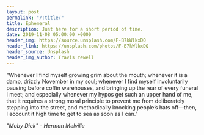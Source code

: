 ```yaml
---
layout: post
permalink: "/:title/"
title: Ephemeral
description: Just here for a short period of time.
date: 2019-11-08 05:00:00 +0000
header_img: https://source.unsplash.com/F-B7kWlkxDQ
header_link: https://unsplash.com/photos/F-B7kWlkxDQ
header_source: Unsplash
header_img_author: Travis Yewell
---
```


"Whenever I find myself growing grim about the mouth; whenever it is a damp, drizzly November in my soul; whenever I find myself involuntarily pausing before coffin warehouses, and bringing up the rear of every funeral I meet; and especially whenever my hypos get such an upper hand of me, that it requires a strong moral principle to prevent me from deliberately stepping into the street, and methodically knocking people’s hats off—then, I account it high time to get to sea as soon as I can."

_"Moby Dick" - Herman Melville_